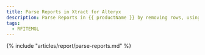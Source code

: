 ```yaml
---
title: Parse Reports in Xtract for Alteryx
description: Parse Reports in {{ productName }} by removing rows, using header rows as columns and more.
tags:
  - RFITEMGL
---
```


{% include "articles/report/parse-reports.md" %}